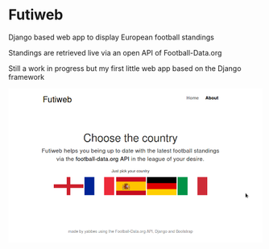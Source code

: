 # Futiweb
Django based web app to display European football standings

Standings are retrieved live via an open API of Football-Data.org

Still a work in progress but my first little web app based on the Django framework

<img src="screen.png">
